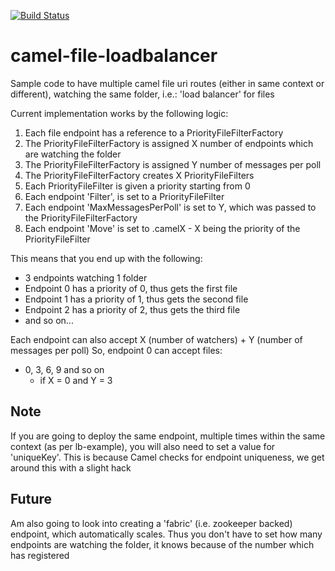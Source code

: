 [![Build Status](https://travis-ci.org/garethahealy/camel-file-loadbalancer.svg?branch=master)](https://travis-ci.org/garethahealy/camel-file-loadbalancer)

# camel-file-loadbalancer
Sample code to have multiple camel file uri routes (either in same context or different), watching the same folder, i.e.: 'load balancer' for files

Current implementation works by the following logic:

1. Each file endpoint has a reference to a PriorityFileFilterFactory
2. The PriorityFileFilterFactory is assigned X number of endpoints which are watching the folder
3. The PriorityFileFilterFactory is assigned Y number of messages per poll
4. The PriorityFileFilterFactory creates X PriorityFileFilters
5. Each PriorityFileFilter is given a priority starting from 0
6. Each endpoint 'Filter', is set to a PriorityFileFilter
7. Each endpoint 'MaxMessagesPerPoll' is set to Y, which was passed to the PriorityFileFilterFactory
8. Each endpoint 'Move' is set to .camelX - X being the priority of the PriorityFileFilter

This means that you end up with the following:
- 3 endpoints watching 1 folder
- Endpoint 0 has a priority of 0, thus gets the first file
- Endpoint 1 has a priority of 1, thus gets the second file
- Endpoint 2 has a priority of 2, thus gets the third file
- and so on...

Each endpoint can also accept X (number of watchers) + Y (number of messages per poll)
So, endpoint 0 can accept files:
- 0, 3, 6, 9 and so on
  - if X = 0 and Y = 3

## Note
If you are going to deploy the same endpoint, multiple times within the same context (as per lb-example), you will also need to set a value for 'uniqueKey'.
This is because Camel checks for endpoint uniqueness, we get around this with a slight hack

## Future
Am also going to look into creating a 'fabric' (i.e. zookeeper backed) endpoint, which automatically scales.
Thus you don't have to set how many endpoints are watching the folder, it knows because of the number which has registered
